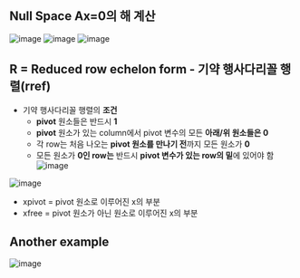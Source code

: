 ## Null Space Ax=0의 해 계산
![image](https://github.com/user-attachments/assets/6d373e12-3c45-4b46-860a-305d9f4b6b0e)
![image](https://github.com/user-attachments/assets/9671993d-01ea-4ea3-891e-504c9ff42923)
![image](https://github.com/user-attachments/assets/5c8c87cd-ab03-4962-8a46-cec16f6bb724)

## R = Reduced row echelon form - 기약 행사다리꼴 행렬(rref)
- 기약 행사다리꼴 행렬의 **조건**
  - **pivot** 원소들은 반드시 **1**
  - **pivot** 원소가 있는 column에서 pivot 변수의 모든 **아래/위 원소들은 0**
  - 각 row는 처음 나오는 **pivot 원소를 만나기 전**까지 모든 원소가 **0**
  - 모든 원소가 **0인 row는** 반드시 **pivot 변수가 있는 row의 밑**에 있어야 함
![image](https://github.com/user-attachments/assets/7f5ab763-0263-4d77-aa2b-a740b3d6723d)

![image](https://github.com/user-attachments/assets/b2aaaace-9225-4ebb-b0b9-4eaeee120835)

- xpivot = pivot 원소로 이루어진 x의 부분
- xfree = pivot 원소가 아닌 원소로 이루어진 x의 부분

## Another example
![image](https://github.com/user-attachments/assets/239ccdaf-df7b-4d22-a543-efdf3f47ff58)

